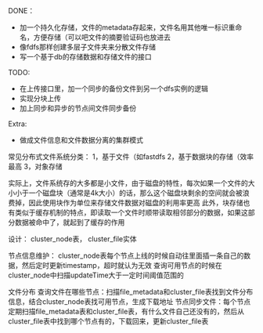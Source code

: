 DONE：
* 加一个持久化存储，文件的metadata存起来，文件名用其他唯一标识重命名，方便存储（可以吧文件的摘要验证码也放进去
* 像fdfs那样创建多层子文件夹来分散文件存储
* 写一个基于db的存储数据和存储文件的接口

TODO:

* 在上传接口里，加一个同步的备份文件到另一个dfs实例的逻辑
* 实现分块上传
* 加上同步和异步的节点间文件同步备份

Extra:
* 做成文件信息和文件数据分离的集群模式

常见分布式文件系统分类：
1，基于文件（如fastdfs
2，基于数据块的存储（效率最高
3，对象存储

实际上，文件系统存的大多都是小文件，由于磁盘的特性，每次如果一个文件的大小小于一个磁盘块（通常是4k大小）的话，那么这个磁盘块剩余的空间就会被浪费掉，因此使用块作为单位来存储文件数据对磁盘的利用率更高
此外，块存储也有类似于缓存机制的特点，即读取一个文件时顺带读取相邻部分的数据，如果这部分数据被命中了，就起到了缓存的作用


设计：
cluster_node表，
cluster_file实体

节点信息维护：
cluster_node表每个节点上线的时候自动往里面插一条自己的数据，然后定时更新timestamp，超时就认为无效
查询可用节点的时候在cluster_node中扫描updateTime大于一定时间阈值范围的

文件分布
查询文件在哪些节点：扫描file_metadata和cluster_file表找到文件分布信息，结合cluster_node表找可用节点，生成下载地址
节点同步文件：每个节点定期扫描file_metadata表和cluster_file表，有什么文件自己还没有的，然后从cluster_file表中找到哪个节点有的，下载回来，更新cluster_file表

